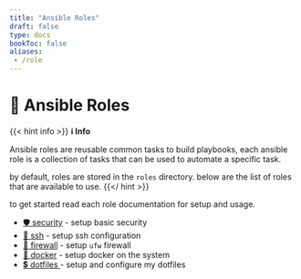 ```yaml
---
title: "Ansible Roles"
draft: false
type: docs
bookToc: false
aliases:
 - /role
---
```


# 🔨 Ansible Roles

{{< hint info >}}
**ℹ️ Info**

Ansible roles are reusable common tasks to build playbooks, each ansible role is a collection of tasks that can be used to automate a specific task.

by default, roles are stored in the `roles` directory. below are the list of roles that are available to use. 
{{</ hint >}}

to get started read each role documentation for setup and usage.

* [🛡️ security](/roles/security "") - setup basic security
* [🔌 ssh](/roles/ssh "") - setup ssh configuration
* [🧱 firewall](/roles/firewall "") - setup `ufw` firewall
* [🐋 docker](/roles/docker "") - setup docker on the system
* [💲 dotfiles ](/roles/dotfiles "") - setup and configure my dotfiles

<!-- * [0️⃣ One](/roles/ "") -->
